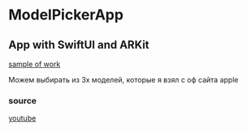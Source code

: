 # ModelPickerApp
## App with SwiftUI and ARKit

[sample of work](https://i.ibb.co/8sYTbY1/ezgif-com-gif-maker-11.gif)

Можем выбирать из 3х моделей, которые я взял с оф сайта apple

### source
[youtube](https://www.youtube.com/watch?v=9R_G0EI-UoI&ab_channel=RealitySchool)
